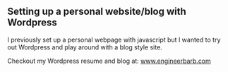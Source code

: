 ## Setting up a personal website/blog with Wordpress

I previously set up a personal webpage with javascript but I wanted to try out Wordpress and play around with a blog style site.

Checkout my Wordpress resume and blog at: www.engineerbarb.com


